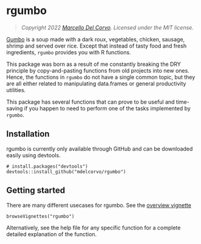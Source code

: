 # rgumbo



> *Copyright 2022 [Marcello Del Corvo](https://github.com/mdelcorvo). Licensed under the MIT license.*

[Gumbo](https://www.allrecipes.com/recipe/216888/good-new-orleans-creole-gumbo/) is a soup made with a dark roux, vegetables, chicken, sausage, shrimp 
and served over rice. Except that instead of tasty food and fresh ingredients, 
`rgumbo` provides you with R functions.

This package was born as a result of me constantly breaking the DRY principle
by copy-and-pasting functions from old projects into new ones. Hence, the
functions in `rgumbo` do not have a single common topic, but they are all either
related to manipulating data.frames or general
productivity utilities.

This package  has several functions that can prove to be useful and time-saving if you happen to need
to perform one of the tasks implemented by `rgumbo`.

## Installation

rgumbo is currently only available through GitHub and can be downloaded
easily using devtools.

```
# install.packages("devtools")
devtools::install_github("mdelcorvo/rgumbo")
```

## Getting started

There are many different usecases for rgumbo.  See the
[overview vignette](https://github.com/mdelcorvo/rgumbo/blob/master/vignettes/overview.md)

```
browseVignettes("rgumbo")
```

Alternatively, see the help file for any specific function for a complete
detailed explanation of the function.

